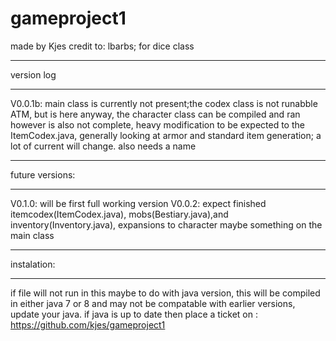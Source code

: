 gameproject1
============
made by Kjes
credit to: lbarbs; for dice class
____________________________________________________________________________________
version log
____________________________________________________________________________________
V0.0.1b: main class is currently not present;the codex class is not runabble ATM, but is here anyway, the character class can be          compiled and ran however is also not complete, heavy modification to be expected to the ItemCodex.java, generally               looking at armor and standard item generation; a lot of current will change. also needs a name
______________________________________________________________
future versions:
______________________________________________________________
V0.1.0: will be first full working version
V0.0.2: expect finished itemcodex(ItemCodex.java), mobs(Bestiary.java),and inventory(Inventory.java), expansions to character           maybe something on the main class
__________________________________________________________________
instalation:
_______________________________________________________________
 if file will not run in this maybe to do with java version, this will be compiled in either java 7 or 8 and may not be compatable with earlier versions, update your java. if java is up to date then place a ticket on :      
  https://github.com/kjes/gameproject1
  
